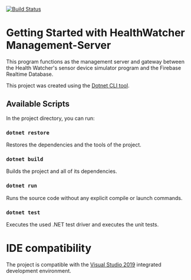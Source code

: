 [![Build Status](https://travis-ci.com/II1302-HealthWatcher/Management-Server.svg?branch=main)](https://travis-ci.com/II1302-HealthWatcher/Management-Server)

# Getting Started with HealthWatcher Management-Server

This program functions as the management server and gateway between the Health Watcher's sensor device simulator program and the Firebase Realtime Database.

This project was created using the [Dotnet CLI tool](https://docs.microsoft.com/en-us/dotnet/core/tools/).

## Available Scripts

In the project directory, you can run:

### `dotnet restore`
Restores the dependencies and the tools of the project.

### `dotnet build`

Builds the project and all of its dependencies.

### `dotnet run`

Runs the source code without any explicit compile or launch commands.

### `dotnet test`

Executes the used .NET test driver and executes the unit tests.

# IDE compatibility 

The project is compatible with the [Visual Studio 2019](https://visualstudio.microsoft.com/vs/) integrated development environment.
